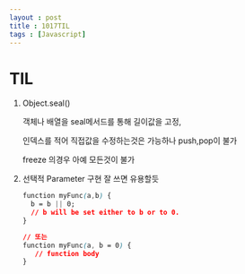 ```yaml
---
layout : post
title : 1017TIL
tags : [Javascript]
---
```


# TIL

1. Object.seal()

   객체나 배열을 seal메서드를 통해 길이값을 고정,

   인덱스를 적어 직접값을 수정하는것은 가능하나 push,pop이 불가

   freeze 의경우 아예 모든것이 불가 

2. 선택적 Parameter 구현 잘 쓰면 유용할듯

   ```css
   function myFunc(a,b) {
     b = b || 0;
     // b will be set either to b or to 0.
   }
   
   // 또는 
   function myFunc(a, b = 0) {
      // function body
   }
   ```


